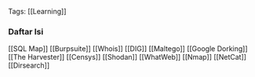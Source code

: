Tags: [[Learning]]

### Daftar Isi
[[SQL Map]]
[[Burpsuite]]
[[Whois]]
[[DIG]]
[[Maltego]]
[[Google Dorking]]
[[The Harvester]]
[[Censys]]
[[Shodan]]
[[WhatWeb]]
[[Nmap]]
[[NetCat]]
[[Dirsearch]]
